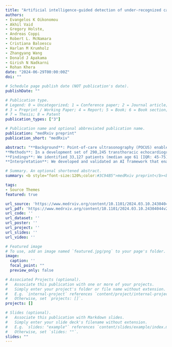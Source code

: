 ```yaml
---
title: "Artificial intelligence-guided detection of under-recognized cardiomyopathies on point-of-care cardiac ultrasound: a multi-center study"
authors:
- Evangelos K Oikonomou
- Akhil Vaid
- Gregory Holste,
- Andreas Coppi
- Robert L. McNamara
- Cristiana Baloescu
- Harlan M Krumholz
- Zhangyang Wang
- Donald J Apakama
- Girish N Nadkarni
- Rohan Khera
date: "2024-06-29T00:00:00Z"
doi: ""

# Schedule page publish date (NOT publication's date).
publishDate: ""

# Publication type.
# Legend: 0 = Uncategorized; 1 = Conference paper; 2 = Journal article;
# 3 = Preprint / Working Paper; 4 = Report; 5 = Book; 6 = Book section;
# 7 = Thesis; 8 = Patent
publication_types: ["3"]

# Publication name and optional abbreviated publication name.
publication: "medRxiv preprint"
publication_short: "medRxiv"

abstract: "**Background**: Point-of-care ultrasonography (POCUS) enables cardiac imaging at the bedside and in communities but is limited by abbreviated protocols and variation in quality. We developed and tested artificial intelligence (AI) models to automate the detection of under-diagnosed cardiomyopathies from cardiac POCUS.<br />
**Methods**: In a development set of 290,245 transthoracic echocardiographic videos across the Yale-New Haven Health System (YNHHS), we used augmentation approaches and a customized loss function weighted for view quality to derive a POCUS-adapted, multi-label, video-based convolutional neural network (CNN) that discriminates HCM (hypertrophic cardiomyopathy) and ATTR-CM (transthyretin amyloid cardiomyopathy) from controls without known disease. We evaluated the final model across independent, internal and external, retrospective cohorts of individuals who underwent cardiac POCUS across YNHHS and Mount Sinai Health System (MSHS) emergency departments (EDs) (2011-2024) to prioritize key views and validate the diagnostic and prognostic performance of single-view screening protocols.<br />
**Findings**: We identified 33,127 patients (median age 61 [IQR: 45-75] years, n=17,276 [52.2%] female) at YNHHS and 5,624 (57 [IQR: 39-71] years, n=1,953 [34.7%] female) at MSHS with 78,054 and 13,796 eligible cardiac POCUS videos, respectively. An AI-enabled single-view screening approach successfully discriminated HCM (AUROC of 0.90 [YNHHS] & 0.89 [MSHS]) and ATTR-CM (YNHHS: AUROC of 0.92 [YNHHS] & 0.99 [MSHS]). In YNHHS, 40 (58.0%) HCM and 23 (47.9%) ATTR-CM cases had a positive screen at median of 2.1 [IQR: 0.9-4.5] and 1.9 [IQR: 1.0-3.4] years before clinical diagnosis. Moreover, among 24,448 participants without known cardiomyopathy followed over 2.2 [IQR: 1.1-5.8] years, AI-POCUS probabilities in the highest (vs lowest) quintile for HCM and ATTR-CM conferred a 15% (adj.HR 1.15 [95%CI: 1.02-1.29]) and 39% (adj.HR 1.39 [95%CI: 1.22-1.59]) higher age- and sex-adjusted mortality risk, respectively.<br />
**Interpretation**: We developed and validated an AI framework that enables scalable, opportunistic screening of treatable cardiomyopathies wherever POCUS is used."

# Summary. An optional shortened abstract.
summary: <b style="font-size:120%;color:#3C94B5">medRxiv preprint</b><br> Automated cardiomyopathy detection in point-of-care ultrasonography (POCUS).

tags:
- Source Themes
featured: true

url_source: 'https://www.medrxiv.org/content/10.1101/2024.03.10.24304044v2'
url_pdf: 'https://www.medrxiv.org/content/10.1101/2024.03.10.24304044v2.full.pdf'
url_code: ''
url_dataset: ''
url_poster: ''
url_project: ''
url_slides: ''
url_video: ''

# Featured image
# To use, add an image named `featured.jpg/png` to your page's folder.
image:
  caption: ''
  focal_point: ""
  preview_only: false

# Associated Projects (optional).
#   Associate this publication with one or more of your projects.
#   Simply enter your project's folder or file name without extension.
#   E.g. `internal-project` references `content/project/internal-project/index.md`.
#   Otherwise, set `projects: []`.
projects: []

# Slides (optional).
#   Associate this publication with Markdown slides.
#   Simply enter your slide deck's filename without extension.
#   E.g. `slides: "example"` references `content/slides/example/index.md`.
#   Otherwise, set `slides: ""`.
slides: ""
---
```

